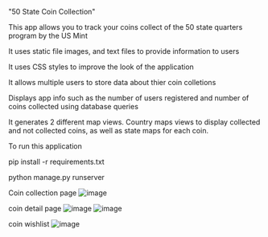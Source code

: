 
"50 State Coin Collection"

This app allows you to track your coins collect of the 50 state quarters program by the US Mint

It uses static file images, and text files to provide information to users

It uses CSS styles to improve the look of the application 

It allows multiple users to store data about thier coin colletions

Displays app info such as the number of users registered and number of coins collected using database queries

It generates 2 different map views. Country maps views to display collected and not collected coins, as well as state maps for each coin.

To run this application 

pip install -r requirements.txt

python manage.py runserver

Coin collection page
![image](https://cloud.githubusercontent.com/assets/22032833/25943249/e703340e-3604-11e7-9a85-f186a42dd2d6.png)

coin detail page
![image](https://cloud.githubusercontent.com/assets/22032833/25943281/fe0c57a2-3604-11e7-9493-11bed4a5737d.png)
![image](https://cloud.githubusercontent.com/assets/22032833/25943294/0ce873c8-3605-11e7-9778-3414d10e0feb.png)

coin wishlist
![image](https://cloud.githubusercontent.com/assets/22032833/25943326/1fde8288-3605-11e7-99d6-8b474fdf903f.png)
